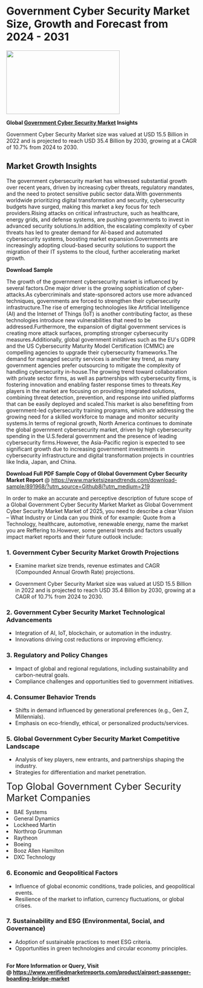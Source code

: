 <H1>Government Cyber Security Market Size, Growth and Forecast from 2024 - 2031</H1><img class="aligncenter size-medium wp-image-584254" src="https://thirdeyenews.in/wp-content/uploads/2024/09/Global-Market-Research-300x168.jpeg" alt="" width="300" height="168" /><p><strong>Global&nbsp;<a href="https://www.marketsizeandtrends.com/download-sample/891968/?utm_source=Github8j?utm_medium=219">Government Cyber Security Market</a> Insights</strong></p><p>Government Cyber Security Market size was valued at USD 15.5 Billion in 2022 and is projected to reach USD 35.4 Billion by 2030, growing at a CAGR of 10.7% from 2024 to 2030.</p><p><h2>Market Growth Insights</h2> <p>The government cybersecurity market has witnessed substantial growth over recent years, driven by increasing cyber threats, regulatory mandates, and the need to protect sensitive public sector data.With governments worldwide prioritizing digital transformation and security, cybersecurity budgets have surged, making this market a key focus for tech providers.Rising attacks on critical infrastructure, such as healthcare, energy grids, and defense systems, are pushing governments to invest in advanced security solutions.In addition, the escalating complexity of cyber threats has led to greater demand for AI-based and automated cybersecurity systems, boosting market expansion.Governments are increasingly adopting cloud-based security solutions to support the migration of their IT systems to the cloud, further accelerating market growth.</p> <p><strong>Download Sample</strong></p> <p>The growth of the government cybersecurity market is influenced by several factors.One major driver is the growing sophistication of cyber-attacks.As cybercriminals and state-sponsored actors use more advanced techniques, governments are forced to strengthen their cybersecurity infrastructure.The rise of emerging technologies like Artificial Intelligence (AI) and the Internet of Things (IoT) is another contributing factor, as these technologies introduce new vulnerabilities that need to be addressed.Furthermore, the expansion of digital government services is creating more attack surfaces, prompting stronger cybersecurity measures.Additionally, global government initiatives such as the EU's GDPR and the US Cybersecurity Maturity Model Certification (CMMC) are compelling agencies to upgrade their cybersecurity frameworks.The demand for managed security services is another key trend, as many government agencies prefer outsourcing to mitigate the complexity of handling cybersecurity in-house.The growing trend toward collaboration with private sector firms, as well as partnerships with cybersecurity firms, is fostering innovation and enabling faster response times to threats.Key players in the market are focusing on providing integrated solutions, combining threat detection, prevention, and response into unified platforms that can be easily deployed and scaled.This market is also benefitting from government-led cybersecurity training programs, which are addressing the growing need for a skilled workforce to manage and monitor security systems.In terms of regional growth, North America continues to dominate the global government cybersecurity market, driven by high cybersecurity spending in the U.S.federal government and the presence of leading cybersecurity firms.However, the Asia-Pacific region is expected to see significant growth due to increasing government investments in cybersecurity infrastructure and digital transformation projects in countries like India, Japan, and China.</p> <p><span class=""><strong>Download Full PDF Sample Copy of Global Government Cyber Security Market Report</strong> @ <a href="https://www.marketsizeandtrends.com/download-sample/891968/?utm_source=Github8j?utm_medium=219" target="_blank">https://www.marketsizeandtrends.com/download-sample/891968/?utm_source=Github8j?utm_medium=219</a></span></p><p>In order to make an accurate and perceptive description of future scope of a Global&nbsp;Government Cyber Security Market Market as Global&nbsp;Government Cyber Security Market Market of 2025, you need to describe a clear Vision &ndash; What Industry or Linda can you think of for example: Quote from a Technology, healthcare, automotive, renewable energy, name the market you are Reffering to.However, some general trends and factors usually impact market reports and their future outlook include:</p><h3>1.&nbsp;<strong>Government Cyber Security Market Growth Projections</strong></h3><ul><li>Examine market size trends, revenue estimates and CAGR (Compounded Annual Growth Rate) projections.</li><li><p>Government Cyber Security Market size was valued at USD 15.5 Billion in 2022 and is projected to reach USD 35.4 Billion by 2030, growing at a CAGR of 10.7% from 2024 to 2030.</p></li></ul><h3>2.&nbsp;<strong>Government Cyber Security Market Technological Advancements</strong></h3><ul><li>Integration of AI, IoT, blockchain, or automation in the industry.</li><li>Innovations driving cost reductions or improving efficiency.</li></ul><h3>3.&nbsp;<strong>Regulatory and Policy Changes</strong></h3><ul><li>Impact of global and regional regulations, including sustainability and carbon-neutral goals.</li><li>Compliance challenges and opportunities tied to government initiatives.</li></ul><h3>4.&nbsp;<strong>Consumer Behavior Trends</strong></h3><ul><li>Shifts in demand influenced by generational preferences (e.g., Gen Z, Millennials).</li><li>Emphasis on eco-friendly, ethical, or personalized products/services.</li></ul><h3>5.&nbsp;<strong>Global Government Cyber Security Market Competitive Landscape</strong></h3><ul><li>Analysis of key players, new entrants, and partnerships shaping the industry.</li><li>Strategies for differentiation and market penetration.</li></ul><p data-pm-slice="1 1 []"><span style="color: inherit; font-family: inherit; font-size: 25px;">Top Global Government Cyber Security Market Companies</span></p><div class="" data-test-id=""><p><li>BAE Systems</li><li> General Dynamics</li><li> Lockheed Martin</li><li> Northrop Grumman</li><li> Raytheon</li><li> Boeing</li><li> Booz Allen Hamilton</li><li> DXC Technology</li></p></div><h3>6.&nbsp;<strong>Economic and Geopolitical Factors</strong></h3><ul><li>Influence of global economic conditions, trade policies, and geopolitical events.</li><li>Resilience of the market to inflation, currency fluctuations, or global crises.</li></ul><h3>7.&nbsp;<strong>Sustainability and ESG (Environmental, Social, and Governance)</strong></h3><ul><li>Adoption of sustainable practices to meet ESG criteria.</li><li>Opportunities in green technologies and circular economy principles.</li></ul><h2><strong style="font-size: 14px;">For More Information or Query, Visit @&nbsp;</strong><a style="background-color: #ffffff; font-size: 14px;" href="https://www.marketsizeandtrends.com/report/government-cyber-security-market-/" target="_blank">https://www.verifiedmarketreports.com/product/airport-passenger-boarding-bridge-market</a></h2>